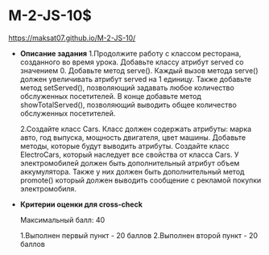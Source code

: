 # M-2-JS-10$
https://maksat07.github.io/M-2-JS-10/
- **Описание задания**
    1.Продолжите работу с классом ресторана, созданного во время урока. Добавьте классу атрибут served со значением 0.
        Добавьте метод serve(). Каждый вызов метода serve() должен увеличивать атрибут served на 1 единицу.
        Также добавьте метод setServed(), позволяющий задавать любое количество обслуженных посетителей.
        В конце добавьте метод showTotalServed(), позволяющий выводить общее количество обслуженных посетителей.
        
    2.Создайте класс Cars. Класс должен содержать атрибуты: марка авто, год выпуска, мощность двигателя, цвет машины.
        Добавьте методы, которые будут выводить атрибуты.
        Создайте класс ElectroCars, который наследует все свойства от класса Cars. У электромобилей должен быть дополнительный атрибут объем аккумулятора. Также у них должен быть дополнительный метод promote() который должен выводить сообщение с рекламой покупки электромобиля.
        
- **Критерии оценки для cross-check**
    
    Максимальный балл: 40
    
    1.Выполнен первый пункт - 20 баллов
    2.Выполнен второй пункт - 20 баллов
    
